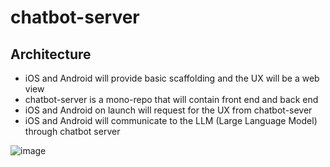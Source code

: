 # chatbot-server

## Architecture

- iOS and Android will provide basic scaffolding and the UX will be a web view
- chatbot-server is a mono-repo that will contain front end and back end
- iOS and Android on launch will request for the UX from chatbot-sever
- iOS and Android will communicate to the LLM (Large Language Model) through chatbot server

![image](https://github.com/mdctleo/chatbot-server/assets/31061195/ffc113b9-6b0c-4f3e-907b-d93b1f60a389)
